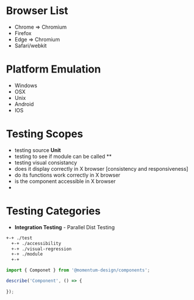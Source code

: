 # Browser List

* Chrome => Chromium
* Firefox
* Edge => Chromium
* Safari/webkit

# Platform Emulation

* Windows
* OSX
* Unix
* Android
* IOS

# Testing Scopes

* testing source **Unit**
* testing to see if module can be called **
* testing visual consistancy
* does it display correctly in X browser [consistency and responsiveness]
* do its functions work correctly in X browser
* is the component accessible in X browser
* 

# Testing Categories

<!-- * **Unit Testing** - source code testing -->
* **Integration Testing** - Parallel Dist Testing
<!-- * **Journey Testing** - Sequential Dist Testing -->

```bash
+-+ ./test
  +-+ ./accessibility
  +-+ ./visual-regression
  +-+ ./module
  +-+ 
```

```js
import { Componet } from '@momentum-design/components';

describe('Component', () => {
  
});
```
